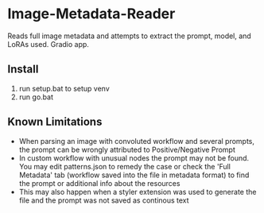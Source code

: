# Image-Metadata-Reader
Reads full image metadata and attempts to extract the prompt, model, and LoRAs used. Gradio app.
## Install
1. run setup.bat to setup venv
2. run go.bat

## Known Limitations
- When parsing an image with convoluted workflow and several prompts, the prompt can be wrongly attributed to Positive/Negative Prompt
- In custom workflow with unusual nodes the prompt may not be found. You may edit patterns.json to remedy the case or check the 'Full Metadata' tab (workflow saved into the file in metadata format) to find the prompt or additional info about the resources
- This may also happen when a styler extension was used to generate the file and the prompt was not saved as continous text
